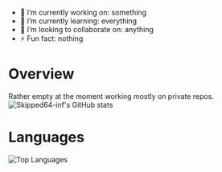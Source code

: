 


- 🔭 I’m currently working on: something
- 🌱 I’m currently learning: everything
- 👯 I’m looking to collaborate on: anything
- ⚡ Fun fact: nothing

# Overview
Rather empty at the moment working mostly on private repos. <br>
![Skipped64-inf's GitHub stats](https://github-readme-stats.vercel.app/api?username=Skipped64-inf&count_private=true&show_icons=true&theme=radical)
# Languages
![Top Languages](https://github-readme-stats.vercel.app/api/top-langs/?username=Skipped64-inf&layout=compact)
